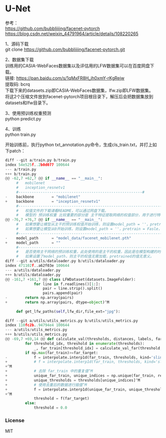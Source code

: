 # U-Net

参考：  
https://github.com/bubbliiiing/facenet-pytorch  
https://blog.csdn.net/weixin_44791964/article/details/108220265  
  
1、源码下载  
git clone https://github.com/bubbliiiing/facenet-pytorch.git  
  
2、数据集下载  
训练用的CASIA-WebFaces数据集以及评估用的LFW数据集可以在百度网盘下载。  
链接: https://pan.baidu.com/s/1qMxFR8H_ih0xmY-rKgRejw  
提取码: bcrq  
下载下来的datasets.zip即CASIA-WebFaces数据集，lfw.zip即LFW数据集。  
将这2个压缩文件放到facenet-pytorch项目根目录下，解压后会把数据集放到datasets和lfw目录下。  
  
3、使用预训练权重预测  
python predict.py  
  
4、训练  
python train.py  
  
开始训练前，执行python txt_annotation.py命令，生成cls_train.txt，并打上如下patch：  
```python
diff --git a/train.py b/train.py
index 54e525f..2b0d077 100644
--- a/train.py
+++ b/train.py
@@ -62,7 +62,7 @@ if __name__ == "__main__":
     #   mobilenet
     #   inception_resnetv1
     #--------------------------------------------------------#
-    backbone        = "mobilenet"
+    backbone        = "inception_resnetv1"
     #----------------------------------------------------------------------------------------------------------------------------#
     #   权值文件的下载请看README，可以通过网盘下载。
     #   模型的 预训练权重 比较重要的部分是 主干特征提取网络的权值部分，用于进行特征提取。
@@ -76,7 +76,7 @@ if __name__ == "__main__":
     #   如果想要让模型从主干的预训练权值开始训练，则设置model_path = ''，pretrain = True，此时仅加载主干。
     #   如果想要让模型从0开始训练，则设置model_path = ''，pretrain = Fasle，此时从0开始训练。
     #----------------------------------------------------------------------------------------------------------------------------#  
-    model_path      = "model_data/facenet_mobilenet.pth"
+    model_path      = ""
     #----------------------------------------------------------------------------------------------------------------------------#
     #   是否使用主干网络的预训练权重，此处使用的是主干的权重，因此是在模型构建的时候进行加载的。
     #   如果设置了model_path，则主干的权值无需加载，pretrained的值无意义。
diff --git a/utils/dataloader.py b/utils/dataloader.py
index 471102f..a62f03e 100644
--- a/utils/dataloader.py
+++ b/utils/dataloader.py
@@ -161,7 +161,7 @@ class LFWDataset(datasets.ImageFolder):
             for line in f.readlines()[1:]:
                 pair = line.strip().split()
                 pairs.append(pair)
-        return np.array(pairs)
+        return np.array(pairs, dtype=object)^M
 
     def get_lfw_paths(self,lfw_dir,file_ext="jpg"):
 
diff --git a/utils/utils_metrics.py b/utils/utils_metrics.py
index 110fc2b..94794e4 100644
--- a/utils/utils_metrics.py
+++ b/utils/utils_metrics.py
@@ -69,7 +69,14 @@ def calculate_val(thresholds, distances, labels, far_target=1e-3, nrof_folds=10)
         for threshold_idx, threshold in enumerate(thresholds):
             _, far_train[threshold_idx] = calculate_val_far(threshold, distances[train_set], labels[train_set])
         if np.max(far_train)>=far_target:
-            f = interpolate.interp1d(far_train, thresholds, kind='slinear')
+            # f = interpolate.interp1d(far_train, thresholds, kind='slinear')^M
+^M
+            # 去除 far_train 中的重复值^M
+            unique_far_train, unique_indices = np.unique(far_train, return_index=True)^M
+            unique_thresholds = thresholds[unique_indices]^M
+            # 使用去重后的数据进行插值^M
+            f = interpolate.interp1d(unique_far_train, unique_thresholds, kind='slinear')^M
+^M
             threshold = f(far_target)
         else:
             threshold = 0.0
```
  
### License  
  
MIT
